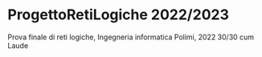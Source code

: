 # ProgettoRetiLogiche 2022/2023
Prova finale di reti logiche, Ingegneria informatica Polimi, 2022
30/30 cum Laude
